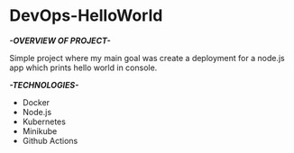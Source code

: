 # DevOps-HelloWorld

***-OVERVIEW OF PROJECT-***

Simple project where my main goal was create a deployment for a node.js app which prints hello world in console. 

***-TECHNOLOGIES-***

- Docker
- Node.js
- Kubernetes
- Minikube
- Github Actions



